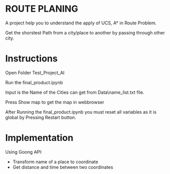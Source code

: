 # ROUTE PLANING 
  A project help you to understand the apply of UCS, A* in Route Problem.
  
  Get the shorstest Path from a city/place to another by passing through other city.
# Instructions 
  Open Folder Test_Project_AI

  Run the final_product.ipynb 

  Input is the Name of the Cities can get from Data\name_list.txt file.
  
  Press Show map to get the map in webbrowser

  After Running the final_product.ipynb you must reset all variables as it is global by Pressing Restart button.


# Implementation
  
  Using Goong API:  
  + Transform name of a place to coordinate
  + Get distance and time between two coordinates
  
